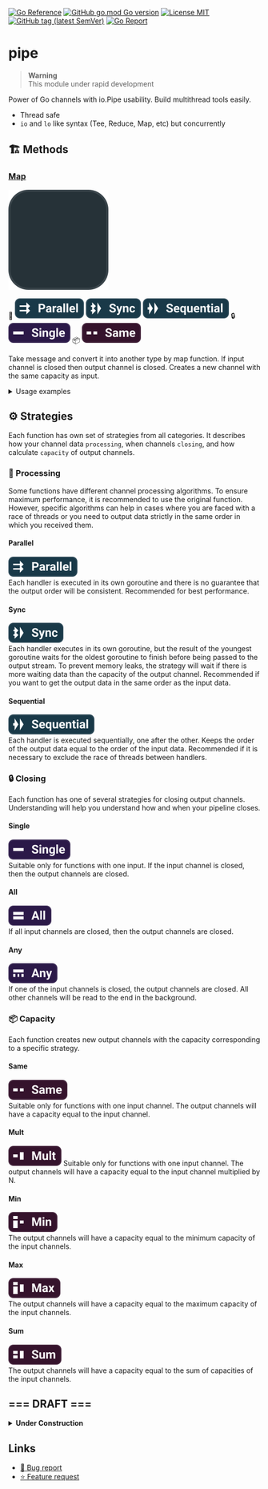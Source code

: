 <!-- Badges -->

[![Go Reference](https://pkg.go.dev/badge/github.com/msacore/pipe.svg)](https://pkg.go.dev/github.com/msacore/pipe)
[![GitHub go.mod Go version](https://img.shields.io/github/go-mod/go-version/msacore/pipe)](go.mod)
[![License MIT](https://img.shields.io/github/license/msacore/pipe)](LICENSE)
[![GitHub tag (latest SemVer)](https://img.shields.io/github/v/tag/msacore/pipe)](https://github.com/msacore/pipe/releases)
[![Go Report](https://goreportcard.com/badge/github.com/overred/xout)](https://goreportcard.com/report/github.com/overred/xout)

<!-- Inner Badges Links -->

[Parallel]: assets/strategies/parallel.svg
[Sync]: assets/strategies/sync.svg
[Sequential]: assets/strategies/sequential.svg

[Single]: assets/strategies/single.svg
[All]: assets/strategies/all.svg
[Any]: assets/strategies/any.svg

[Same]: assets/strategies/same.svg
[Mult]: assets/strategies/mult.svg
[Min]: assets/strategies/min.svg
[Max]: assets/strategies/max.svg
[Sum]: assets/strategies/sum.svg

<!-- README -->

# pipe

> **Warning**  
> This module under rapid development

Power of Go channels with io.Pipe usability.
Build multithread tools easily.

- Thread safe
- `io` and `lo` like syntax (Tee, Reduce, Map, etc) but concurrently

## :building_construction: Methods

### [Map](map.go)

![Map](assets/methods/map.svg)

:arrows_counterclockwise:
[![Parallel]](#parallel)
[![Sync]](#sync)
[![Sequential]](#sequential)
:lock:
[![Single]](#single)
:package:
[![Same]](#same)

Take message and convert it into another type by map function.
If input channel is closed then output channel is closed.
Creates a new channel with the same capacity as input.

<details> 
  <summary>Usage examples</summary>

```go
// input := make(chan int, 4) with random values.
// Say, the input contains [1, 2, 3]

// Parallel strategy
// Best performance (Multiple goroutines)

output := Map(func(value int) string { 
    fmt.Print(value)
    return fmt.Sprintf("val: %d", value) 
}, input)
// stdout: 2 1 3
// output: ["val: 2", "val: 1", "val: 3"] 

// Sync strategy
// Consistent ordering (Multiple goroutines with sequential output)

output := MapSync(func(value int) string { 
    fmt.Print(value)
    return fmt.Sprintf("val: %d", value) 
}, input)
// stdout: 2 1 3
// output: ["val: 1", "val: 2", "val: 3"] 

// Sequential strategy
// Preventing thread race (Single goroutine)

output := MapSequential(func(value int) string { 
    fmt.Print(value)
    return fmt.Sprintf("val: %d", value) 
}, input)
// stdout: 1 2 3
// output: ["val: 1", "val: 2", "val: 3"] 
```

</details>

## :gear: Strategies

Each function has own set of strategies from all categories.
It describes how your channel data `processing`, when channels `closing`, and how calculate `capacity` of output channels.

### :arrows_counterclockwise: Processing

Some functions have different channel processing algorithms. To ensure maximum performance, it is recommended to use the original function. However, specific algorithms can help in cases where you are faced with a race of threads or you need to output data strictly in the same order in which you received them.

#### Parallel

![Parallel]  
Each handler is executed in its own goroutine and there is no guarantee that the output order will be consistent. Recommended for best performance.

#### Sync

![Sync]  
Each handler executes in its own goroutine, but the result of the youngest goroutine waits for the oldest goroutine to finish before being passed to the output stream. To prevent memory leaks, the strategy will wait if there is more waiting data than the capacity of the output channel. Recommended if you want to get the output data in the same order as the input data.

#### Sequential

![Sequential]  
Each handler is executed sequentially, one after the other. Keeps the order of the output data equal to the order of the input data. Recommended if it is necessary to exclude the race of threads between handlers.

### :lock: Closing

Each function has one of several strategies for closing output channels. Understanding will help you understand how and when your pipeline closes.

#### Single

![Single]  
Suitable only for functions with one input. If the input channel is closed, then the output channels are closed.

#### All

![All]  
If all input channels are closed, then the output channels are closed.

#### Any

![Any]  
If one of the input channels is closed, the output channels are closed. All other channels will be read to the end in the background.

### :package: Capacity

Each function creates new output channels with the capacity corresponding to a specific strategy.

#### Same

![Same]  
Suitable only for functions with one input channel. The output channels will have a capacity equal to the input channel.

#### Mult

![Mult] 
Suitable only for functions with one input channel. The output channels will have a capacity equal to the input channel multiplied by N.

#### Min

![Min]  
The output channels will have a capacity equal to the minimum capacity of the input channels.

#### Max

![Max]  
The output channels will have a capacity equal to the maximum capacity of the input channels.

#### Sum

![Sum]  
The output channels will have a capacity equal to the sum of capacities of the input channels.

## === DRAFT ===

<details> 
  <summary><b>Under Construction</b></summary>

### Filter

> **Warning**  
> This function under construction

![Filter](assets/methods/filter.svg)

![Parallel] ![Sync] ![Sequential] ![Single] ![Same]

Take message and forward it if filter function return positive.
If input channel is closed then output channel is closed.
Creates a new channel with the same capacity as input.

### Split

> **Warning**  
> This function under construction

![Split](assets/methods/split.svg)

![Sequential] ![Single] ![Same]

Take next message and forward to all output channels.
If input channel is closed then all output channels are closed.
Creates new channels with the same capacity as input.

### Spread

> **Warning**  
> This function under construction

![Spread](assets/methods/spread.svg)

![Sequential] ![Single] ![Same]

Take next message and forward it to next output channel.
If input channel is closed then all output channels are closed.
Randomization algorithm is `Round Robin` or `random`.
Creates new channels with the same capacity as input.

### Join

> **Warning**  
> This function under construction

![Join](assets/methods/join.svg)

![Sequential] ![All] ![Sum]

Take next available message from any input and forward it to output.
If all input channels are closed then output channel is closed.
Creates new channel with sum of capacities of input channels.

### Merge

> **Warning**  
> This function under construction

![Merge](assets/methods/merge.svg)

![Parallel] ![Sync] ![Sequential] ![Any] ![Min]

Take next message from all channels (wait for data) and send new message into output.
If one of input channels is closed then output channel is closed.
All other input channels will be read till end in background.
Creates new channel with minimal capacity of input channels.

### Route

> **Warning**  
> This function under construction

![Route](assets/methods/route.svg)

![Parallel] ![Sync] ![Sequential] ![Single] ![Same]

Take next message from input and forward it to one of output channels by route function.
If input channel is closed then all output channels are closed.
Creates new channels with the same capacity as input.

### Replicate

> **Warning**  
> This function under construction

![Replicate](assets/methods/replicate.svg)

![Sequential] ![Single] ![Mult]

Take next message from input and forward copies to output.
If input channel is closed then all output channels are closed.
Creates new channel with the same capacity as input multiplied by N.

### Reduce

> **Warning**  
> This function under construction

![Reduce](assets/methods/reduce.svg)

![Sequential] ![Single] ![Same]

Take several next messages from input and send new message to output.
If input channel is closed then all output channels are closed.
Creates new channel with the same capacity as input.

</details>

## Links

- [🐞 Bug report](https://github.com/msacore/pipe/issues/new?assignees=jkulvich&labels=bug&projects=&template=%F0%9F%90%9E-bug-report.md&title=%5BBUG%5D)
- [⭐️ Feature request](https://github.com/msacore/pipe/issues/new?assignees=jkulvich&labels=enhancement&projects=&template=%E2%AD%90%EF%B8%8F-feature-request.md&title=%E2%AD%90%EF%B8%8F+%5BFEATURE%5D%3A+)
